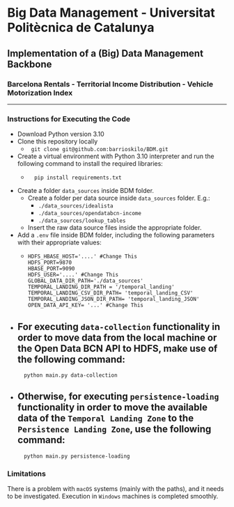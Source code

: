 # Big Data Management - Universitat Politècnica de Catalunya
## Implementation of a (Big) Data Management Backbone
### Barcelona Rentals - Territorial Income Distribution - Vehicle Motorization Index 
***
### Instructions for Executing the Code

- Download Python version 3.10
- Clone this repository locally
  - ``` git clone git@github.com:barrioskilo/BDM.git```
- Create a virtual environment with Python 3.10 interpreter and run the following command to install the required libraries:
  - ```
      pip install requirements.txt
    ```
- Create a folder `data_sources` inside BDM folder.
  - Create a folder per data source inside `data_sources` folder. E.g.:
    - `./data_sources/idealista`
    - `./data_sources/opendatabcn-income`
    - `./data_sources/lookup_tables`
  - Insert the raw data source files inside the appropriate folder.
- Add a `.env` file inside BDM folder, including the following parameters with their appropriate values:
  - ```
    HDFS_HBASE_HOST='....' #Change This
    HDFS_PORT=9870
    HBASE_PORT=9090
    HDFS_USER='....' #Change This
    GLOBAL_DATA_DIR_PATH='./data_sources'
    TEMPORAL_LANDING_DIR_PATH = '/temporal_landing'
    TEMPORAL_LANDING_CSV_DIR_PATH= 'temporal_landing_CSV'
    TEMPORAL_LANDING_JSON_DIR_PATH= 'temporal_landing_JSON'
    OPEN_DATA_API_KEY= '...' #Change This
    ```
- For executing `data-collection` functionality in order to move data from the local machine or the Open Data BCN API to HDFS, make use of the following command:
  - 
  ``` 
    python main.py data-collection
    ```
- Otherwise, for executing `persistence-loading` functionality in order to move the available data of the `Temporal Landing Zone` to the `Persistence Landing Zone`, use the following command:
  - 
  ```
    python main.py persistence-loading
    ```

### Limitations
  
There is a problem with `macOS` systems (mainly with the paths), and it needs to be investigated.
Execution in `Windows` machines is completed smoothly.
